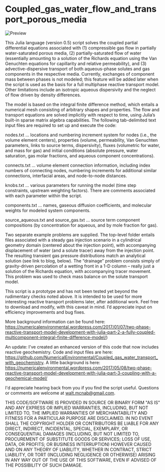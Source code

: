 # Coupled_gas_water_flow_and_transport_porous_media

![Preview](https://numericalenvironmental.files.wordpress.com/2017/01/summary-model-equations.jpg?w=816)

This Julia language (version 0.5) script solves the coupled partial differential equations associated with (1) compressible gas flow in partially water-saturated porous media, (2) partially-saturated flow of water (essentially amounting to a solution of the Richards equation using the Van Genuchten equations for capillarity and relative permeability), and (3) advective-dispersive transport of both aqueous-phase solutes and gas components in the respective media. Currently, exchanges of component mass between phases is not modeled; this feature will be added later when the script is used as the basis for a full multiphase reactive transport model. Other limitations include an isotropic aqueous dispersivity and the neglect of flow driven by density differences.

The model is based on the integral finite difference method, which entails a numerical mesh consisting of arbitrary shapes and properties. The flow and transport equations are solved implicitly with respect to time, using Julia’s built-in sparse matrix algebra capabilities. The following tab-delimited text input files are required to set up and execute the code:

nodes.txt … locations and numbering increment system for nodes (i.e., the volume element centers), properties (volume, permeability, Van Genuchten parameters, links to source terms, dispersivity), fluxes (volumetric for water, and mass for gas) and initial conditions (absolute pressure, water saturation, gas molar fractions, and aqueous component concentrations).

connects.txt … volume element connection information, including index numbers of connecting nodes, numbering increments for additional similar connections, interfacial areas, and node-to-node distances.

knobs.txt … various parameters for running the model (time step constraints, upstream weighting factors). There are comments associated with each parameter within the script.

components.txt … names, gaseous diffusion coefficients, and molecular weights for modeled system components.

source_aqueous.txt and source_gas.txt … source term component compositions (by concentration for aqueous, and by mole fraction for gas).

Two separate example problems are supplied. The top-level folder entails files associated with a steady gas injection scenario in a cylindrical geometry domain (centered about the injection point), with accompanying displacement of water (and a solute tracer) away from the injection point. The resulting transient gas pressure distributions match an analytical solution (see link to blog, below). The “drainage” problem consists simply of gravity-driven percolation of a wetting front in a 1-D column – really just a solution of the Richards equation, with accompanying tracer movement. This problem was used to check mass balance on the solute transport model.

This script is a prototype and has not been tested yet beyond the rudimentary checks noted above. It is intended to be used for more interesting reactive transport problems later, after additional work. Feel free to download and modify, with this caveat in mind. I’d appreciate input on efficiency improvements and bug fixes.

More background information can be found here: https://numericalenvironmental.wordpress.com/2017/01/07/two-phase-reactive-transport-model-development-with-julia-part-2-a-fully-coupled-multicomponent-integral-finite-difference-model/)

An update: I've created an enhanced version of this code that now includes reactive geochemistry. Code and input files are here: https://github.com/NumericalEnvironmental/Coupled_gas_water_transport_with_geochemistry. A little background is here: https://numericalenvironmental.wordpress.com/2017/05/08/two-phase-reactive-transport-model-development-with-julia-part-3-coupling-with-a-geochemical-model/

I'd appreciate hearing back from you if you find the script useful. Questions or comments are welcome at walt.mcnab@gmail.com.

THIS CODE/SOFTWARE IS PROVIDED IN SOURCE OR BINARY FORM "AS IS" AND ANY EXPRESS OR IMPLIED WARRANTIES, INCLUDING, BUT NOT LIMITED TO, THE IMPLIED WARRANTIES OF MERCHANTABILITY AND FITNESS FOR A PARTICULAR PURPOSE ARE DISCLAIMED. IN NO EVENT SHALL THE COPYRIGHT HOLDER OR CONTRIBUTORS BE LIABLE FOR ANY DIRECT, INDIRECT, INCIDENTAL, SPECIAL, EXEMPLARY, OR CONSEQUENTIAL DAMAGES (INCLUDING, BUT NOT LIMITED TO, PROCUREMENT OF SUBSTITUTE GOODS OR SERVICES; LOSS OF USE, DATA, OR PROFITS; OR BUSINESS INTERRUPTION) HOWEVER CAUSED AND ON ANY THEORY OF LIABILITY, WHETHER IN CONTRACT, STRICT LIABILITY, OR TORT (INCLUDING NEGLIGENCE OR OTHERWISE) ARISING IN ANY WAY OUT OF THE USE OF THIS SOFTWARE, EVEN IF ADVISED OF THE POSSIBILITY OF SUCH DAMAGE.
